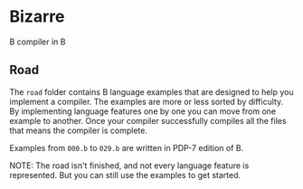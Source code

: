 # Bizarre

B compiler in B

## Road

The `road` folder contains B language examples that are designed to help you implement a compiler.
The examples are more or less sorted by difficulty. By implementing language features one by one
you can move from one example to another. Once your compiler successfully compiles all the files
that means the compiler is complete.

Examples from `000.b` to `029.b` are written in PDP-7 edition of B.

NOTE: The road isn't finished, and not every language feature is represented. But you can still use
the examples to get started.

